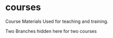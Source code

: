 # courses

Course Materials Used for teaching and training.

Two Branches hidden here for two courses
